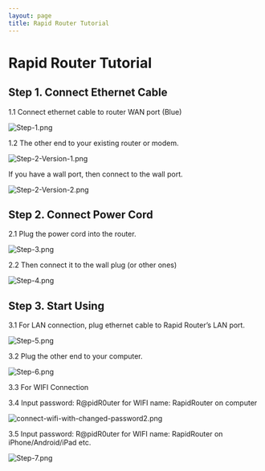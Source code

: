 ```yaml
---
layout: page
title: Rapid Router Tutorial
---
```

# Rapid Router Tutorial

## Step 1. Connect Ethernet Cable

1.1 Connect ethernet cable to router WAN port (Blue)

![Step-1.png](assets/img/tutorial/Step-1.png)

1.2 The other end to your existing router or modem.

![Step-2-Version-1.png](assets/img/tutorial/Step-2-Version-1.png)

If you have a wall port, then connect to the wall port.

![Step-2-Version-2.png](assets/img/tutorial/Step-2-Version-2.png)

## Step 2. Connect Power Cord

2.1 Plug the power cord into the router.

![Step-3.png](assets/img/tutorial/Step-3.png)

2.2 Then connect it to the wall plug (or other ones)

![Step-4.png](assets/img/tutorial/Step-4.png)

## Step 3. Start Using

3.1 For LAN connection, plug ethernet cable to Rapid Router’s LAN port.
    
![Step-5.png](assets/img/tutorial/Step-5.png)
    
3.2 Plug the other end to your computer.
    
![Step-6.png](assets/img/tutorial/Step-6.png)
    

3.3 For WIFI Connection

3.4 Input password: R@pidR0uter for WIFI name: RapidRouter on computer

![connect-wifi-with-changed-password2.png](assets/img/tutorial/connect-wifi-with-changed-password2.png)

3.5 Input password: R@pidR0uter for WIFI name: RapidRouter on iPhone/Android/iPad etc.

![Step-7.png](assets/img/tutorial/Step-7.png)